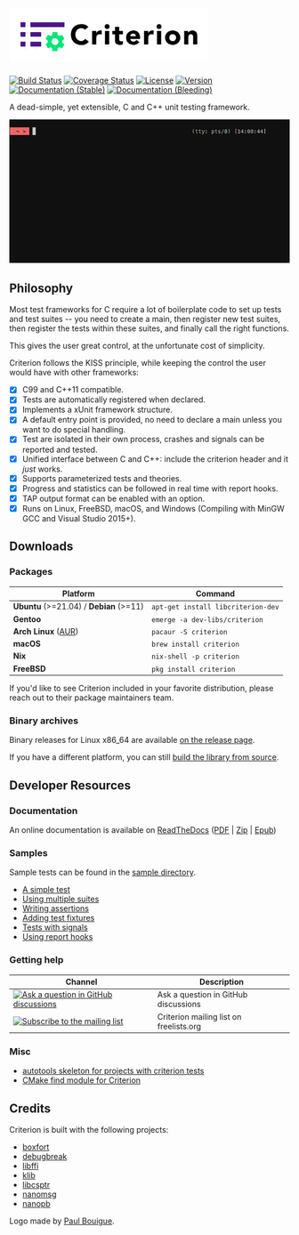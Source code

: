 <h1><img src="doc/criterion-title.png" height="96" alt="Criterion Logo" /></h1>

[![Build Status](https://api.cirrus-ci.com/github/Snaipe/Criterion.svg)](https://cirrus-ci.com/github/Snaipe/Criterion)
[![Coverage Status](https://img.shields.io/codecov/c/github/Snaipe/Criterion/bleeding.svg)](https://codecov.io/github/Snaipe/Criterion?branch=bleeding)
[![License](https://img.shields.io/badge/license-MIT-blue.svg)](https://github.com/Snaipe/Criterion/blob/master/LICENSE)
[![Version](https://img.shields.io/github/release/Snaipe/Criterion.svg?label=version)](https://github.com/Snaipe/Criterion/releases/latest)
[![Documentation (Stable)](https://img.shields.io/badge/docs-stable-green)][online-docs]
[![Documentation (Bleeding)](https://img.shields.io/badge/docs-bleeding-orange)][online-docs-latest]

A dead-simple, yet extensible, C and C++ unit testing framework.

![Screencast](./doc/screencast.gif)

## Philosophy

Most test frameworks for C require a lot of boilerplate code to
set up tests and test suites -- you need to create a main,
then register new test suites, then register the tests within
these suites, and finally call the right functions.

This gives the user great control, at the unfortunate cost of simplicity.

Criterion follows the KISS principle, while keeping the control
the user would have with other frameworks:

* [x] C99 and C++11 compatible.
* [x] Tests are automatically registered when declared.
* [x] Implements a xUnit framework structure.
* [x] A default entry point is provided, no need to declare a main
  unless you want to do special handling.
* [x] Test are isolated in their own process, crashes and signals can be
  reported and tested.
* [x] Unified interface between C and C++: include the criterion header and it *just* works.
* [x] Supports parameterized tests and theories.
* [x] Progress and statistics can be followed in real time with report hooks.
* [x] TAP output format can be enabled with an option.
* [x] Runs on Linux, FreeBSD, macOS, and Windows (Compiling with MinGW GCC and Visual Studio 2015+).

## Downloads

### Packages

| Platform | Command |
| --- | --- |
**Ubuntu** (>=21.04) / **Debian** (>=11) | `apt-get install libcriterion-dev`
**Gentoo** | `emerge -a dev-libs/criterion`
**Arch Linux** ([AUR][aur]) | `pacaur -S criterion`
**macOS** | `brew install criterion`
**Nix** | `nix-shell -p criterion`
**FreeBSD** | `pkg install criterion`

If you'd like to see Criterion included in your favorite distribution, please reach out to their package maintainers team.

### Binary archives

Binary releases for Linux x86\_64 are available [on the release page](https://github.com/Snaipe/Criterion/releases).

If you have a different platform, you can still [build the library from source](http://criterion.readthedocs.org/en/latest/setup.html#installation).

## Developer Resources

### Documentation

An online documentation is available on [ReadTheDocs][online-docs]
([PDF][pdf-docs] | [Zip][zip-docs] | [Epub][epub-docs])

### Samples

Sample tests can be found in the [sample directory][samples].

* [A simple test][sample-simple]
* [Using multiple suites][sample-suites]
* [Writing assertions][sample-asserts]
* [Adding test fixtures][sample-fixtures]
* [Tests with signals][sample-signal]
* [Using report hooks][sample-report]

### Getting help

| Channel | Description |
| --- | --- |
[![Ask a question in GitHub discussions](https://img.shields.io/badge/github-Ask%20a%20question-46BC99.svg)][gh-discussions] | Ask a question in GitHub discussions
[![Subscribe to the mailing list](https://img.shields.io/badge/ml-criterion@freelists.org-46BC99.svg)][mailing-list] | Criterion mailing list on freelists.org

### Misc

* [autotools skeleton for projects with criterion tests][autotools]
* [CMake find module for Criterion][find-module]

## Credits

Criterion is built with the following projects:

* [boxfort](https://github.com/diacritic/BoxFort)
* [debugbreak](https://github.com/scottt/debugbreak)
* [libffi](https://sourceware.org/libffi/)
* [klib](http://attractivechaos.github.io/klib/)
* [libcsptr](https://github.com/Snaipe/libcsptr)
* [nanomsg](http://nanomsg.org/)
* [nanopb](http://koti.kapsi.fi/jpa/nanopb/)

Logo made by [Paul Bouigue](http://www.cargocollective.com/pbouigue).

[online-docs]: http://criterion.readthedocs.org/
[online-docs-latest]: http://criterion.readthedocs.org/en/latest
[pdf-docs]: http://readthedocs.org/projects/criterion/downloads/pdf/latest/
[zip-docs]: http://readthedocs.org/projects/criterion/downloads/htmlzip/latest/
[epub-docs]: http://readthedocs.org/projects/criterion/downloads/epub/latest/

[samples]: ./samples/
[sample-simple]: ./samples/simple.c
[sample-suites]: ./samples/suites.c
[sample-asserts]: ./samples/asserts.c
[sample-fixtures]: ./samples/fixtures.c
[sample-signal]: ./samples/signal.c
[sample-report]: ./samples/report.c

[autotools]: ./dev/autotools
[find-module]: ./dev/FindCriterion.cmake

[aur]: https://aur.archlinux.org/packages/criterion/

[mailing-list]: http://www.freelists.org/list/criterion
[gh-discussions]: https://github.com/Snaipe/Criterion/discussions/new?category=q-a
